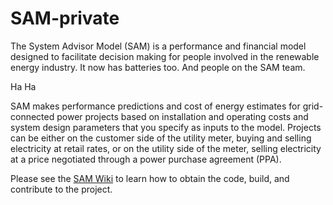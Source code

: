 # SAM-private

The System Advisor Model (SAM) is a performance and financial model designed to facilitate decision making for people involved in the renewable energy industry. It now has batteries too. And people on the SAM team.

Ha Ha

SAM makes performance predictions and cost of energy estimates for grid-connected power projects based on installation and operating costs and system design parameters that you specify as inputs to the model. Projects can be either on the customer side of the utility meter, buying and selling electricity at retail rates, or on the utility side of the meter, selling electricity at a price negotiated through a power purchase agreement (PPA). 

Please see the [SAM Wiki](https://github.com/NREL/SAM-private/wiki/) to learn how to obtain the code, build, and contribute to the project.
